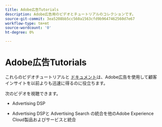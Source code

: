 ```yaml
---
title: Adobe広告Tutorials
description: Adobe広告用のビデオとチュートリアルのコレクションです。
source-git-commit: 3ea5208bb5cc560a1563cfd9b9647462560d7e67
workflow-type: tm+mt
source-wordcount: '0'
ht-degree: 0%

---
```


# Adobe広告Tutorials

これらのビデオチュートリアルと [ドキュメント](https://experienceleague.adobe.com/docs/advertising-cloud.html)は、Adobe広告を使用して顧客インサイトを以前よりも迅速に得るのに役立ちます。

次のビデオを視聴できます。

* Advertising DSP

* Advertising DSPと Advertising Search の統合を他のAdobe Experience Cloud製品およびサービスと統合

<!--
See other -learn tutorials landing pages to get ideas for additional content
-->
